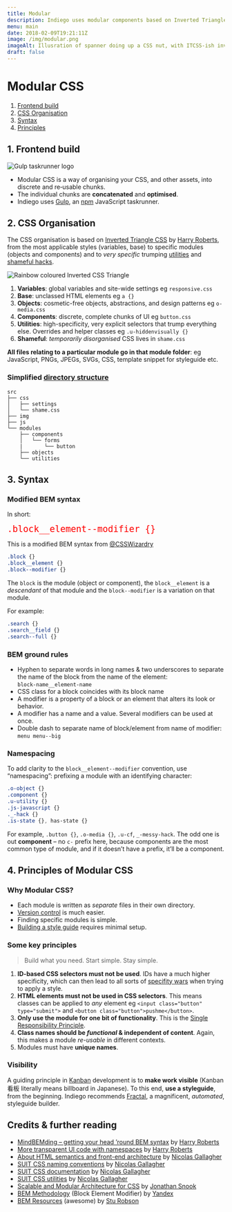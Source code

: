 ```yaml
---
title: Modular
description: Indiego uses modular components based on Inverted Triangle CSS by Harry Roberts, using a BEM-style syntax
menu: main
date: 2018-02-09T19:21:11Z
image: /img/modular.png
imageAlt: Illusration of spanner doing up a CSS nut, with ITCSS-ish inverted CSS coloured triangle in the corner
draft: false
---
```


# Modular CSS

1. [Frontend build](#1-frontend-build)
2. [CSS Organisation](#2-css-organisation)
3. [Syntax](#3-syntax)
4. [Principles](#4-principles-of-modular-css)


## 1. Frontend build

![Gulp taskrunner logo](/img/gulp.png)

* Modular CSS is a way of organising your CSS, and other assets, into discrete and re‑usable chunks.
* The individual chunks are **concatenated** and **optimised**.
* Indiego uses [Gulp](https://gulpjs.com/), an [npm](https://www.npmjs.com/) JavaScript taskrunner.


## 2. CSS Organisation

The CSS organisation is based on [Inverted Triangle CSS](https://github.com/itcss) by [Harry Roberts](https://twitter.com/csswizardry), from the most applicable styles (variables, base) to specific modules (objects and components) and to _very specific_ trumping [utilities](https://github.com/suitcss/utils) and [shameful hacks](https://csswizardry.com/2013/04/shame-css/).

![Rainbow coloured Inverted CSS Triangle](/img/inverted-css-triangle.png)

1. **Variables**: global variables and site-wide settings eg `responsive.css`
2. **Base**: unclassed HTML elements eg `a {}`
3. **Objects**: cosmetic-free objects, abstractions, and design patterns eg `o-media.css`
4. **Components**: discrete, complete chunks of UI eg `button.css`
5. **Utilities**: high-specificity, very explicit selectors that trump
everything else. Overrides and helper classes eg `.u-hiddenvisually {}`
6. **Shameful**: _temporarily disorganised_ CSS lives in `shame.css`

**All files relating to a particular module go in that module folder**: eg JavaScript, PNGs, JPEGs, SVGs, CSS, template snippet for styleguide etc. 

### Simplified [directory structure](https://github.com/growdigital/indiego/tree/master/src) 

```
src
├── css
│   ├── settings
│   └── shame.css
├── img
├── js
└── modules
    ├── components
    │   └── forms
    |       └── button
    ├── objects
    └── utilities
```

## 3. Syntax

### Modified BEM syntax

In short:

<span style="color:red; font-size: x-large;">`.block__element--modifier {}`</span>

This is a modified BEM syntax from [@CSSWizardry](https://csswizardry.com/2013/01/mindbemding-getting-your-head-round-bem-syntax/)

```css
.block {}
.block__element {}
.block--modifier {}
```

The `block` is the module (object or component), the `block__element` is a _descendant_ of that module and the `block--modifier` is a variation on that module.

For example:

```css
.search {}
.search__field {}
.search--full {}
```

### BEM ground rules

* Hyphen to separate words in long names & two underscores to separate the name of the block from the name of the element:  
`block-name__element-name`
* CSS class for a block coincides with its block name
* A modifier is a property of a block or an element that alters its look or behavior.
* A modifier has a name and a value. Several modifiers can be used at once.
* Double dash to separate name of block/element from name of modifier:  
`menu menu--big`

### Namespacing

To add clarity to the `block__element--modifier` convention, use “namespacing”: prefixing a module with an identifying character:

```css
.o-object {}
.component {}
.u-utility {}
.js-javascript {}
._-hack {}
.is-state {}, has-state {}
```

For example, `.button {}`, `.o-media {}`, `.u-cf`, `_-messy-hack`. The odd one is out **component** – no `c-` prefix here, because components are the most common type of module, and if it doesn’t have a prefix, it’ll be a component.

## 4. Principles of Modular CSS

### Why Modular CSS?

* Each module is written as _separate_ files in their own directory.
* [Version control](https://git-scm.com/about) is much easier.
* Finding specific modules is simple.
* [Building a style guide](https://fractal.build/guide) requires minimal setup.

### Some key principles

> Build what you need. Start simple. Stay simple.

1. **ID-based CSS selectors must not be used**. IDs have a much higher specificity, which can then lead to all sorts of [specifity wars](https://stuffandnonsense.co.uk/archives/css_specificity_wars.html) when trying to apply a style.  
2. **HTML elements must not be used in CSS selectors**. This means classes can be applied to _any_ element eg `<input class="button" type="submit">` and `<button class="button">pushme</button>`.
3. **Only use the module for one bit of functionality**. This is the [Single Responsibility Principle](https://en.wikipedia.org/wiki/Single_responsibility_principle).
4. **Class names should be _functional_ & independent of content**. Again, this makes a module _re-usable_ in different contexts.
5. Modules must have **unique names**.

### Visibility

A guiding principle in [Kanban](https://en.wikipedia.org/wiki/Kanban_(development)) development is to **make work visible** (Kanban 看板 literally means billboard in Japanese). To this end, **use a styleguide**, from the beginning. Indiego recommends [Fractal](https://fractal.build/), a magnificent, _automated_, styleguide builder.

## Credits & further reading

* [MindBEMding – getting your head ’round BEM syntax](https://csswizardry.com/2013/01/mindbemding-getting-your-head-round-bem-syntax/) by [Harry Roberts](https://twitter.com/csswizardry)
* [More transparent UI code with namespaces](https://csswizardry.com/2015/03/more-transparent-ui-code-with-namespaces/) by [Harry Roberts](https://twitter.com/csswizardry)
* [About HTML semantics and front-end architecture](http://nicolasgallagher.com/about-html-semantics-front-end-architecture/) by [Nicolas Gallagher](https://twitter.com/necolas)
* [SUIT CSS naming conventions](https://github.com/suitcss/suit/blob/master/doc/naming-conventions.md) by [Nicolas Gallagher](https://twitter.com/necolas)
* [SUIT CSS documentation](https://github.com/suitcss/suit/blob/master/doc/README.md) by [Nicolas Gallagher](https://twitter.com/necolas)
* [SUIT CSS utilities](https://github.com/suitcss/utils) by [Nicolas Gallagher](https://twitter.com/necolas)
* [Scalable and Modular Architecture for CSS](https://smacss.com/) by [Jonathan Snook](https://twitter.com/snookca)
* [BEM Methodology](https://en.bem.info/) (Block Element Modifier) by [Yandex](https://www.yandex.com/) 
* [BEM Resources](https://github.com/sturobson/BEM-resources) (awesome) by [Stu Robson](http://www.alwaystwisted.com/)
